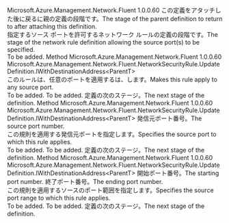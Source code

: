 <Type Name="IWithSourcePort&lt;ParentT&gt;" FullName="Microsoft.Azure.Management.Network.Fluent.NetworkSecurityRule.UpdateDefinition.IWithSourcePort&lt;ParentT&gt;">
  <TypeSignature Language="C#" Value="public interface IWithSourcePort&lt;ParentT&gt;" />
  <TypeSignature Language="ILAsm" Value=".class public interface auto ansi abstract IWithSourcePort`1&lt;ParentT&gt;" />
  <TypeSignature Language="DocId" Value="T:Microsoft.Azure.Management.Network.Fluent.NetworkSecurityRule.UpdateDefinition.IWithSourcePort`1" />
  <TypeSignature Language="VB.NET" Value="Public Interface IWithSourcePort(Of ParentT)" />
  <TypeSignature Language="F#" Value="type IWithSourcePort&lt;'ParentT&gt; = interface" />
  <AssemblyInfo>
    <AssemblyName>Microsoft.Azure.Management.Network.Fluent</AssemblyName>
    <AssemblyVersion>1.0.0.60</AssemblyVersion>
  </AssemblyInfo>
  <TypeParameters>
    <TypeParameter Name="ParentT" />
  </TypeParameters>
  <Interfaces />
  <Docs>
    <typeparam name="ParentT"><span data-ttu-id="1fde4-101">この定義をアタッチした後に戻るに親の定義の段階です。</span><span class="sxs-lookup"><span data-stu-id="1fde4-101">The stage of the parent definition to return to after attaching this definition.</span></span></typeparam>
    <summary>
            <span data-ttu-id="1fde4-102">指定するソース ポートを許可するネットワーク ルールの定義の段階です。</span><span class="sxs-lookup"><span data-stu-id="1fde4-102">The stage of the network rule definition allowing the source port(s) to be specified.</span></span>
            </summary>
    <remarks>To be added.</remarks>
  </Docs>
  <Members>
    <Member MemberName="FromAnyPort">
      <MemberSignature Language="C#" Value="public Microsoft.Azure.Management.Network.Fluent.NetworkSecurityRule.UpdateDefinition.IWithDestinationAddress&lt;ParentT&gt; FromAnyPort ();" />
      <MemberSignature Language="ILAsm" Value=".method public hidebysig newslot virtual instance class Microsoft.Azure.Management.Network.Fluent.NetworkSecurityRule.UpdateDefinition.IWithDestinationAddress`1&lt;!ParentT&gt; FromAnyPort() cil managed" />
      <MemberSignature Language="DocId" Value="M:Microsoft.Azure.Management.Network.Fluent.NetworkSecurityRule.UpdateDefinition.IWithSourcePort`1.FromAnyPort" />
      <MemberSignature Language="VB.NET" Value="Public Function FromAnyPort () As IWithDestinationAddress(Of ParentT)" />
      <MemberSignature Language="F#" Value="abstract member FromAnyPort : unit -&gt; Microsoft.Azure.Management.Network.Fluent.NetworkSecurityRule.UpdateDefinition.IWithDestinationAddress&lt;'ParentT&gt;" Usage="iWithSourcePort.FromAnyPort " />
      <MemberType>Method</MemberType>
      <AssemblyInfo>
        <AssemblyName>Microsoft.Azure.Management.Network.Fluent</AssemblyName>
        <AssemblyVersion>1.0.0.60</AssemblyVersion>
      </AssemblyInfo>
      <ReturnValue>
        <ReturnType>Microsoft.Azure.Management.Network.Fluent.NetworkSecurityRule.UpdateDefinition.IWithDestinationAddress&lt;ParentT&gt;</ReturnType>
      </ReturnValue>
      <Parameters />
      <Docs>
        <summary>
            <span data-ttu-id="1fde4-103">このルールは、任意のポートを適用するは、します。</span><span class="sxs-lookup"><span data-stu-id="1fde4-103">Makes this rule apply to any source port.</span></span>
            </summary>
        <returns>To be added.</returns>
        <remarks>To be added.</remarks>
        <return><span data-ttu-id="1fde4-104">定義の次のステージ。</span><span class="sxs-lookup"><span data-stu-id="1fde4-104">The next stage of the definition.</span></span></return>
      </Docs>
    </Member>
    <Member MemberName="FromPort">
      <MemberSignature Language="C#" Value="public Microsoft.Azure.Management.Network.Fluent.NetworkSecurityRule.UpdateDefinition.IWithDestinationAddress&lt;ParentT&gt; FromPort (int port);" />
      <MemberSignature Language="ILAsm" Value=".method public hidebysig newslot virtual instance class Microsoft.Azure.Management.Network.Fluent.NetworkSecurityRule.UpdateDefinition.IWithDestinationAddress`1&lt;!ParentT&gt; FromPort(int32 port) cil managed" />
      <MemberSignature Language="DocId" Value="M:Microsoft.Azure.Management.Network.Fluent.NetworkSecurityRule.UpdateDefinition.IWithSourcePort`1.FromPort(System.Int32)" />
      <MemberSignature Language="VB.NET" Value="Public Function FromPort (port As Integer) As IWithDestinationAddress(Of ParentT)" />
      <MemberSignature Language="F#" Value="abstract member FromPort : int -&gt; Microsoft.Azure.Management.Network.Fluent.NetworkSecurityRule.UpdateDefinition.IWithDestinationAddress&lt;'ParentT&gt;" Usage="iWithSourcePort.FromPort port" />
      <MemberType>Method</MemberType>
      <AssemblyInfo>
        <AssemblyName>Microsoft.Azure.Management.Network.Fluent</AssemblyName>
        <AssemblyVersion>1.0.0.60</AssemblyVersion>
      </AssemblyInfo>
      <ReturnValue>
        <ReturnType>Microsoft.Azure.Management.Network.Fluent.NetworkSecurityRule.UpdateDefinition.IWithDestinationAddress&lt;ParentT&gt;</ReturnType>
      </ReturnValue>
      <Parameters>
        <Parameter Name="port" Type="System.Int32" />
      </Parameters>
      <Docs>
        <param name="port"><span data-ttu-id="1fde4-105">発信元ポート番号。</span><span class="sxs-lookup"><span data-stu-id="1fde4-105">The source port number.</span></span></param>
        <summary>
            <span data-ttu-id="1fde4-106">この規則を適用する発信元ポートを指定します。</span><span class="sxs-lookup"><span data-stu-id="1fde4-106">Specifies the source port to which this rule applies.</span></span>
            </summary>
        <returns>To be added.</returns>
        <remarks>To be added.</remarks>
        <return><span data-ttu-id="1fde4-107">定義の次のステージ。</span><span class="sxs-lookup"><span data-stu-id="1fde4-107">The next stage of the definition.</span></span></return>
      </Docs>
    </Member>
    <Member MemberName="FromPortRange">
      <MemberSignature Language="C#" Value="public Microsoft.Azure.Management.Network.Fluent.NetworkSecurityRule.UpdateDefinition.IWithDestinationAddress&lt;ParentT&gt; FromPortRange (int from, int to);" />
      <MemberSignature Language="ILAsm" Value=".method public hidebysig newslot virtual instance class Microsoft.Azure.Management.Network.Fluent.NetworkSecurityRule.UpdateDefinition.IWithDestinationAddress`1&lt;!ParentT&gt; FromPortRange(int32 from, int32 to) cil managed" />
      <MemberSignature Language="DocId" Value="M:Microsoft.Azure.Management.Network.Fluent.NetworkSecurityRule.UpdateDefinition.IWithSourcePort`1.FromPortRange(System.Int32,System.Int32)" />
      <MemberSignature Language="VB.NET" Value="Public Function FromPortRange (from As Integer, to As Integer) As IWithDestinationAddress(Of ParentT)" />
      <MemberSignature Language="F#" Value="abstract member FromPortRange : int * int -&gt; Microsoft.Azure.Management.Network.Fluent.NetworkSecurityRule.UpdateDefinition.IWithDestinationAddress&lt;'ParentT&gt;" Usage="iWithSourcePort.FromPortRange (from, to)" />
      <MemberType>Method</MemberType>
      <AssemblyInfo>
        <AssemblyName>Microsoft.Azure.Management.Network.Fluent</AssemblyName>
        <AssemblyVersion>1.0.0.60</AssemblyVersion>
      </AssemblyInfo>
      <ReturnValue>
        <ReturnType>Microsoft.Azure.Management.Network.Fluent.NetworkSecurityRule.UpdateDefinition.IWithDestinationAddress&lt;ParentT&gt;</ReturnType>
      </ReturnValue>
      <Parameters>
        <Parameter Name="from" Type="System.Int32" />
        <Parameter Name="to" Type="System.Int32" />
      </Parameters>
      <Docs>
        <param name="from"><span data-ttu-id="1fde4-108">開始ポート番号。</span><span class="sxs-lookup"><span data-stu-id="1fde4-108">The starting port number.</span></span></param>
        <param name="to"><span data-ttu-id="1fde4-109">終了ポート番号。</span><span class="sxs-lookup"><span data-stu-id="1fde4-109">The ending port number.</span></span></param>
        <summary>
            <span data-ttu-id="1fde4-110">この規則を適用するソースのポート範囲を指定します。</span><span class="sxs-lookup"><span data-stu-id="1fde4-110">Specifies the source port range to which this rule applies.</span></span>
            </summary>
        <returns>To be added.</returns>
        <remarks>To be added.</remarks>
        <return><span data-ttu-id="1fde4-111">定義の次のステージ。</span><span class="sxs-lookup"><span data-stu-id="1fde4-111">The next stage of the definition.</span></span></return>
      </Docs>
    </Member>
  </Members>
</Type>